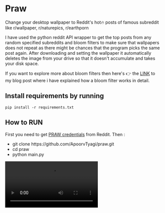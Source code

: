 # Praw
Change your desktop wallpaper to Reddit's hot🔥 posts of famous subreddit like r/wallpaper, r/naturepics, r/earthporn


I have used the python reddit API wrapper to get the top posts from any random specified subreddits and bloom filters to make sure that wallpapers does not repeat as there might be chances that the program picks the same post again. After downloading and setting the wallpaper it automatically deletes the image from your drive so that it doesn't accumulate and takes your disk space. 

If you want to explore more about bloom filters then here's 👉 the [LINK](https://apoorvtyagi133.blogspot.com/2020/05/bloom-filter.html) to my blog post where i have explained how a bloom filter works in detail.

## Install requirements by running
```pip install -r requirements.txt```

## How to RUN
First you need to get [PRAW credentials](https://praw.readthedocs.io/en/latest/getting_started/quick_start.html) from Reddit. Then :

<ul>
<li>git clone https://github.com/ApoorvTyagi/praw.git </li>
<li>cd praw <l/i>
<li>python main.py </li>
</ul>
  
![](demo.mp4)
